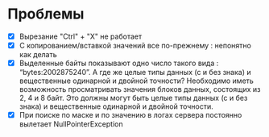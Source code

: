 # Проблемы

- [x] Вырезание "Ctrl" + "X" не работает
- [x] С копированием/вставкой значений все по-прежнему : непонятно как делать
- [x] Выделенные байты показывают одно число такого вида : “bytes:2002875240”. А где же целые типы данных (с и без знака) и вещественные одинарной и двойной точности?
    Необходимо иметь возможность просматривать значения блоков данных, состоящих из 2, 4 и 8 байт. Это должны могут быть целые типы данных (с и без знака) и вещественные одинарной и двойной точности.
- [x] При поиске по маске и по значению в логах сервера постоянно вылетает NullPointerException
